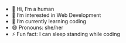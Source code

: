 - 👋 Hi, I’m a human
- 👀 I’m interested in Web Development 
- 🌱 I’m currently learning coding
- 😄 Pronouns: she/her
- ⚡ Fun fact: I can sleep standing while coding 


